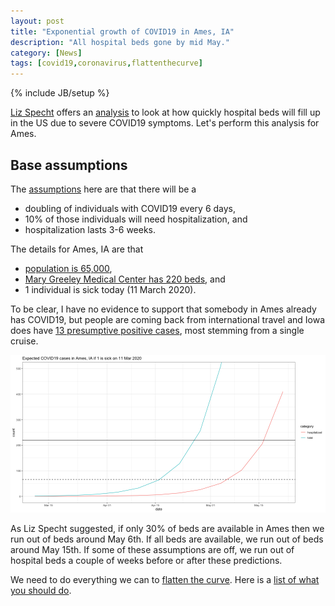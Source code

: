 ```yaml
---
layout: post
title: "Exponential growth of COVID19 in Ames, IA"
description: "All hospital beds gone by mid May."
category: [News]
tags: [covid19,coronavirus,flattenthecurve]
---
```


{% include JB/setup %}

[Liz Specht](https://twitter.com/LizSpecht) offers an 
[analysis](https://www.statnews.com/2020/03/10/simple-math-alarming-answers-covid-19/) 
to look at how quickly hospital beds will fill up in the US due to severe 
COVID19 symptoms. Let's perform this analysis for Ames. 

## Base assumptions

The 
[assumptions](https://www.statnews.com/2020/03/10/simple-math-alarming-answers-covid-19/) here are that there will be a 

  - doubling of individuals with COVID19 every 6 days,
  - 10% of those individuals will need hospitalization, and
  - hospitalization lasts 3-6 weeks.
  
The details for Ames, IA are that 

  - [population is 65,000](https://en.wikipedia.org/wiki/Ames,_Iowa#2010_census), 
  - [Mary Greeley Medical Center has 220 beds](https://www.mgmc.org/), and 
  - 1 individual is sick today (11 March 2020).
  
To be clear, I have no evidence to support that somebody in Ames already has 
COVID19, but people are coming back from international travel 
and Iowa does have 
[13 presumptive positive cases](https://idph.iowa.gov/Emerging-Health-Issues/Novel-Coronavirus), 
most stemming from a single cruise.


  
![Exponential growth of COVID19 in cases and hospitalization in Ames, IA.](/../figs/2020-03-11-exponential-growth-of-covid19-in-ames/exponential-growth-Ames-1.png)

As Liz Specht suggested, 
if only 30% of beds are available in Ames then we run out of beds around 
May 6th. 
If all beds are available, we run out of beds around May 15th. 
If some of these assumptions are off, we run out of hospital beds a couple of 
weeks before or after these predictions.

We need to do everything we can to [flatten the curve](https://www.flattenthecurve.com/).
Here is a [list of what you should do](https://www.flattenthecurve.com/#Do).
